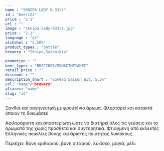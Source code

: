 ```yaml
---
name : "SKNIPA LADY 0.33lt"
id : "beer122"
price : "2.1"
url : ""
image : "sknipa-lady-033lt.jpg"
price : "2.1"
language : "gr"
alchohol : "5.50%"
product_types : "bottle"
brewery : "Sknipa,Salonikia"

promotion : ""
beer_types : "ΒΕΛΓΙΚΕΣ/ΜΟΝΑΣΤΗΡΙΑΚΕΣ"
retail_price : ""
discount : ""
description_short : "Ξανθιά Saison Wit, 5.5%"
url: "name"/"brewery"
aliases: "name"
slug: "id"
---
```


Ξανθιά και σαγηνευτική με φρουτένιο άρωμα. Φλερτάρει και κατακτά όποιον τη δοκιμάσει!

Αφιλτράριστη και απαστερίωτη ώστε να διατηρεί όλες τις γεύσεις και τα αρώματά της χωρίς πρόσθετα και συντηρητικά. Φτιαγμένη από εκλεκτές Ελληνικές ποικιλίες βύνης και άριστης ποιότητας λυκίσκους

Περιέχει: Βύνη κριθαριού, βύνη σιταριού, λυκίσκο, μαγιά, μέλι